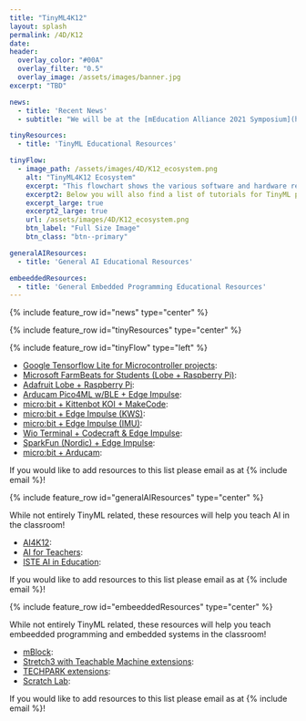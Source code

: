 ```yaml
---
title: "TinyML4K12"
layout: splash
permalink: /4D/K12
date: 
header:
  overlay_color: "#00A"
  overlay_filter: "0.5"
  overlay_image: /assets/images/banner.jpg
excerpt: "TBD"

news: 
  - title: 'Recent News'
  - subtitle: "We will be at the [mEducation Alliance 2021 Symposium](https://meducationalliance.org/2021-symposium/) and presenting on September 29th from 1130 am to 100 pm EDT!"

tinyResources: 
  - title: 'TinyML Educational Resources'

tinyFlow: 
  - image_path: /assets/images/4D/K12_ecosystem.png
    alt: "TinyML4K12 Ecosystem"
    excerpt: "This flowchart shows the various software and hardware resources that one can use to create a complete TinyML application in the classroom."
    excerpt2: Below you will also find a list of tutorials for TinyML projects!
    excerpt_large: true
    excerpt2_large: true
    url: /assets/images/4D/K12_ecosystem.png
    btn_label: "Full Size Image"
    btn_class: "btn--primary"

generalAIResources: 
  - title: 'General AI Educational Resources'

embeeddedResources: 
  - title: 'General Embedded Programming Educational Resources'
---
```


{% include feature_row id="news" type="center" %}

{% include feature_row id="tinyResources" type="center" %}

{% include feature_row id="tinyFlow" type="left" %}

+ [Google Tensorflow Lite for Microcontroller projects](https://experiments.withgoogle.com/experiments?tag=TensorFlow+Lite+for+Microcontrollers):
+ [Microsoft FarmBeats for Students (Lobe + Raspberry Pi)](https://education.microsoft.com/en-us/lesson/5d991297): 
+ [Adafruit Lobe + Raspberry Pi](https://learn.adafruit.com/machine-learning-101-lobe-braincraft):
+ [Arducam Pico4ML w/BLE + Edge Impulse](https://www.arducam.com/docs/pico/how-to-build-a-magic-wand-on-arducam-pico4ml-ble-with-edge-impulse/): 
+ [micro:bit + Kittenbot KOI + MakeCode](https://github.com/KittenBot/pxt-koi):
+ [micro:bit + Edge Impulse (KWS)](https://www.edgeimpulse.com/blog/voice-activated-microbit): 
+ [micro:bit + Edge Impulse (IMU)](https://www.okdo.com/project/machine-learning-dance-move-detector/):
+ [Wio Terminal + Codecraft & Edge Impulse](https://www.seeedstudio.com/wio-terminal-tinyml.html):
+ [SparkFun (Nordic) + Edge Impulse](https://www.sparkfun.com/edge_impulse_nordic):
+ [micro:bit + Arducam](https://www.arducam.com/docs/microbit-camera/2mp-ov2640-arducam-camera-module-for-microbit/):

If you would like to add resources to this list please email as at {% include email %}!

{% include feature_row id="generalAIResources" type="center" %}

While not entirely TinyML related, these resources will help you teach AI in the classroom!

+ [AI4K12](https://ai4k12.org/):
+ [AI for Teachers](https://aiforteachers.org/):
+ [ISTE AI in Education](https://www.iste.org/learn/AI-in-education):

If you would like to add resources to this list please email as at {% include email %}!

{% include feature_row id="embeeddedResources" type="center" %}

While not entirely TinyML related, these resources will help you teach embeedded programming and embedded systems in the classroom!

+ [mBlock](https://www.mblock.cc/doc/en/use-extensions/AI.html): 
+ [Stretch3 with Teachable Machine extensions](https://stretch3.github.io/): 
+ [TECHPARK extensions](https://scratch.techpark.jp/): 
+ [Scratch Lab](https://lab.scratch.mit.edu/face/):

If you would like to add resources to this list please email as at {% include email %}!
